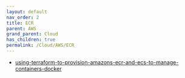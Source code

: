 ```yaml
---
layout: default
nav_order: 2
title: ECR
parent: AWS
grand_parent: Cloud
has_children: true
permalink: /Cloud/AWS/ECR
---
```




- [using-terraform-to-provision-amazons-ecr-and-ecs-to-manage-containers-docker](https://www.oneworldcoders.com/blog/using-terraform-to-provision-amazons-ecr-and-ecs-to-manage-containers-docker)







